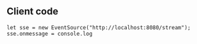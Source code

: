 ## Client code
```
let sse = new EventSource("http://localhost:8080/stream");
sse.onmessage = console.log
```